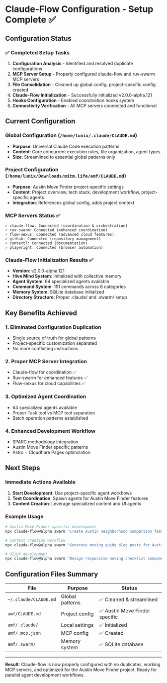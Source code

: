 # Claude-Flow Configuration - Setup Complete ✅

## Configuration Status

### ✅ Completed Setup Tasks
1. **Configuration Analysis** - Identified and resolved duplicate configurations
2. **MCP Server Setup** - Properly configured claude-flow and ruv-swarm MCP servers
3. **File Consolidation** - Cleaned up global config, project-specific config created
4. **Claude-Flow Initialization** - Successfully initialized v2.0.0-alpha.121
5. **Hooks Configuration** - Enabled coordination hooks system
6. **Connectivity Verification** - All MCP servers connected and functional

## Current Configuration

### Global Configuration (`/home/lunix/.claude/CLAUDE.md`)
- **Purpose**: Universal Claude Code execution patterns
- **Content**: Core concurrent execution rules, file organization, agent types
- **Size**: Streamlined to essential global patterns only

### Project Configuration (`/home/lunix/Downloads/mitm.life/amf/CLAUDE.md`)
- **Purpose**: Austin Move Finder project-specific settings
- **Content**: Project overview, tech stack, development workflow, project-specific agents
- **Integration**: References global config, adds project context

### MCP Servers Status ✅
```
✓ claude-flow: Connected (coordination & orchestration)
✓ ruv-swarm: Connected (enhanced coordination)
✓ flow-nexus: Connected (advanced cloud features)
✓ github: Connected (repository management)
✓ context7: Connected (documentation)
✓ playwright: Connected (browser automation)
```

### Claude-Flow Initialization Results ✅
- **Version**: v2.0.0-alpha.121
- **Hive Mind System**: Initialized with collective memory
- **Agent System**: 64 specialized agents available
- **Command System**: 151 commands across 6 categories
- **Memory System**: SQLite database initialized
- **Directory Structure**: Proper .claude/ and .swarm/ setup

## Key Benefits Achieved

### 1. **Eliminated Configuration Duplication**
- Single source of truth for global patterns
- Project-specific customization separated
- No more conflicting instructions

### 2. **Proper MCP Server Integration**
- Claude-flow for coordination ✅
- Ruv-swarm for enhanced features ✅
- Flow-nexus for cloud capabilities ✅

### 3. **Optimized Agent Coordination**
- 64 specialized agents available
- Proper Task tool vs MCP tool separation
- Batch operation patterns established

### 4. **Enhanced Development Workflow**
- SPARC methodology integration
- Austin Move Finder specific patterns
- Astro + Cloudflare Pages optimization

## Next Steps

### Immediate Actions Available
1. **Start Development**: Use project-specific agent workflows
2. **Test Coordination**: Spawn agents for Austin Move Finder features
3. **Content Creation**: Leverage specialized content and UI agents

### Example Usage
```bash
# Austin Move Finder specific development
npx claude-flow@alpha swarm "Create Austin neighborhood comparison feature" --claude

# Content creation workflow
npx claude-flow@alpha swarm "Generate moving guide blog posts for Austin" --claude

# UI/UX development
npx claude-flow@alpha swarm "Design responsive moving checklist component" --claude
```

## Configuration Files Summary

| File | Purpose | Status |
|------|---------|--------|
| `~/.claude/CLAUDE.md` | Global patterns | ✅ Cleaned & streamlined |
| `amf/CLAUDE.md` | Project config | ✅ Austin Move Finder specific |
| `amf/.claude/` | Local settings | ✅ Initialized |
| `amf/.mcp.json` | MCP config | ✅ Created |
| `amf/.swarm/` | Memory system | ✅ SQLite database |

---

**Result**: Claude-flow is now properly configured with no duplicates, working MCP servers, and optimized for the Austin Move Finder project. Ready for parallel agent development workflows.